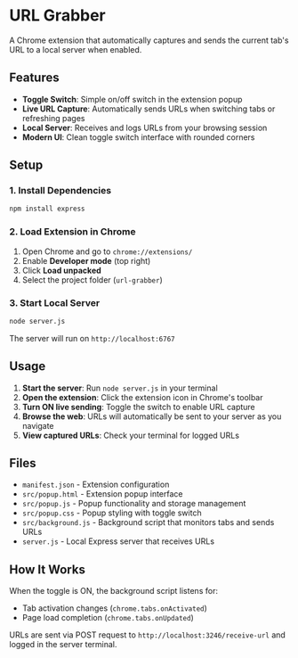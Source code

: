 # URL Grabber

A Chrome extension that automatically captures and sends the current tab's URL to a local server when enabled.

## Features

- **Toggle Switch**: Simple on/off switch in the extension popup
- **Live URL Capture**: Automatically sends URLs when switching tabs or refreshing pages
- **Local Server**: Receives and logs URLs from your browsing session
- **Modern UI**: Clean toggle switch interface with rounded corners

## Setup

### 1. Install Dependencies

```bash
npm install express
```

### 2. Load Extension in Chrome

1. Open Chrome and go to `chrome://extensions/`
2. Enable **Developer mode** (top right)
3. Click **Load unpacked**
4. Select the project folder (`url-grabber`)

### 3. Start Local Server

```bash
node server.js
```

The server will run on `http://localhost:6767`

## Usage

1. **Start the server**: Run `node server.js` in your terminal
2. **Open the extension**: Click the extension icon in Chrome's toolbar
3. **Turn ON live sending**: Toggle the switch to enable URL capture
4. **Browse the web**: URLs will automatically be sent to your server as you navigate
5. **View captured URLs**: Check your terminal for logged URLs

## Files

- `manifest.json` - Extension configuration
- `src/popup.html` - Extension popup interface
- `src/popup.js` - Popup functionality and storage management
- `src/popup.css` - Popup styling with toggle switch
- `src/background.js` - Background script that monitors tabs and sends URLs
- `server.js` - Local Express server that receives URLs

## How It Works

When the toggle is ON, the background script listens for:

- Tab activation changes (`chrome.tabs.onActivated`)
- Page load completion (`chrome.tabs.onUpdated`)

URLs are sent via POST request to `http://localhost:3246/receive-url` and logged in the server terminal.
